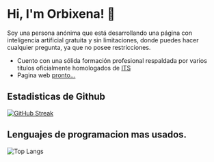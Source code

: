 
# Hi, I'm Orbixena! 👋

Soy una persona anónima que está desarrollando una página con inteligencia artificial gratuita y sin limitaciones, donde puedes hacer cualquier pregunta, ya que no posee restricciones.

 - Cuento con una sólida formación profesional respaldada por varios títulos oficialmente homologados de [ITS](https://www.fundacionhiberus.com/certificacion/itspecialist)
 - Pagina web [pronto...](https://orbixena.com)

## Estadisticas de Github
[![GitHub Streak](https://github-readme-streak-stats.herokuapp.com?user=Orbixena&theme=one-dark-pro&hide_border=true&locale=es&date_format=M%20j%5B%2C%20Y%5D)](https://git.io/streak-stats)

## Lenguajes de programacion mas usados.

![Top Langs](https://github-readme-stats.vercel.app/api/top-langs/?username=MoureDev&layout=compact)
